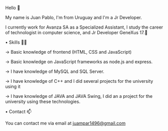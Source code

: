 Hello 👋

My name is Juan Pablo, I'm from Uruguay and I'm a Jr Developer.

I currently work for Avanza SA as a Specialized Assistant, I study the career of technologist in computer science, and Jr Developer GeneXus 17.🌱

• Skills 🧑‍💻

-> Basic knowledge of frontend (HTML, CSS and JavaScript)

-> Basic knowledge on JavaScript frameworks as node.js and express.

-> I have knowledge of MySQL and SQL Server.

-> I have knowledge of C++ and I did several projects for the university using it

-> I have knowledge of JAVA and JAVA Swing, I did an a project for the university using these technologies.

• Contact 📫

You can contact me via email at juampar1496@gmail.com
